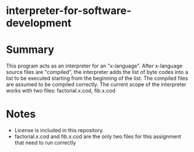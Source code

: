 # interpreter-for-software-development

# Summary
This program acts as an interpreter for an "x-language". After x-language source files are "compiled", the interpreter adds the list of byte codes into a list to be executed starting from the beginning of the list. The compiled files are assumed to be compiled correctly. The current scope of the interpreter works with two files: factorial.x.cod, fib.x.cod

# Notes
* License is included in this repository.
* factorial.x.cod and fib.x.cod are the only two files for this assignment that need to run correctly
